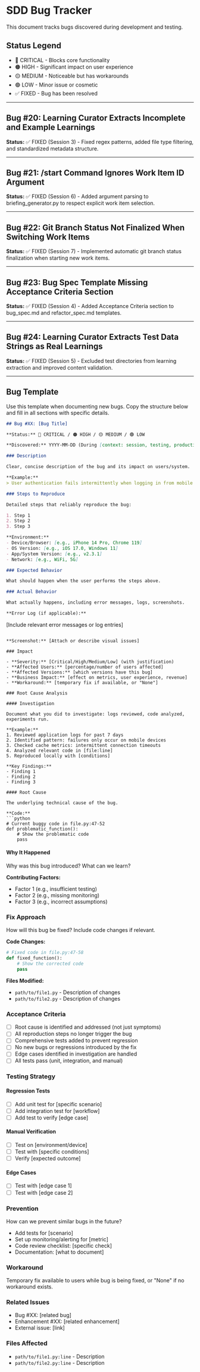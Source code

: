 # SDD Bug Tracker

This document tracks bugs discovered during development and testing.

## Status Legend
- 🔴 CRITICAL - Blocks core functionality
- 🟠 HIGH - Significant impact on user experience
- 🟡 MEDIUM - Noticeable but has workarounds
- 🟢 LOW - Minor issue or cosmetic
- ✅ FIXED - Bug has been resolved

---

## Bug #20: Learning Curator Extracts Incomplete and Example Learnings
**Status:** ✅ FIXED (Session 3) - Fixed regex patterns, added file type filtering, and standardized metadata structure.

---

## Bug #21: /start Command Ignores Work Item ID Argument
**Status:** ✅ FIXED (Session 6) - Added argument parsing to briefing_generator.py to respect explicit work item selection.

---

## Bug #22: Git Branch Status Not Finalized When Switching Work Items
**Status:** ✅ FIXED (Session 7) - Implemented automatic git branch status finalization when starting new work items.

---

## Bug #23: Bug Spec Template Missing Acceptance Criteria Section
**Status:** ✅ FIXED (Session 4) - Added Acceptance Criteria section to bug_spec.md and refactor_spec.md templates.

---

## Bug #24: Learning Curator Extracts Test Data Strings as Real Learnings
**Status:** ✅ FIXED (Session 5) - Excluded test directories from learning extraction and improved content validation.

---

## Bug Template

Use this template when documenting new bugs. Copy the structure below and fill in all sections with specific details.

```markdown
## Bug #XX: [Bug Title]

**Status:** 🔴 CRITICAL / 🟠 HIGH / 🟡 MEDIUM / 🟢 LOW

**Discovered:** YYYY-MM-DD (During [context: session, testing, production, etc.])

### Description

Clear, concise description of the bug and its impact on users/system.

**Example:**
> User authentication fails intermittently when logging in from mobile devices. Users see a "Session expired" error even though they just created a new session. This affects approximately 15% of mobile login attempts based on error logs.

### Steps to Reproduce

Detailed steps that reliably reproduce the bug:

1. Step 1
2. Step 2
3. Step 3

**Environment:**
- Device/Browser: [e.g., iPhone 14 Pro, Chrome 119]
- OS Version: [e.g., iOS 17.0, Windows 11]
- App/System Version: [e.g., v2.3.1]
- Network: [e.g., WiFi, 5G]

### Expected Behavior

What should happen when the user performs the steps above.

### Actual Behavior

What actually happens, including error messages, logs, screenshots.

**Error Log (if applicable):**
```
[Include relevant error messages or log entries]
```

**Screenshot:** [Attach or describe visual issues]

### Impact

- **Severity:** [Critical/High/Medium/Low] (with justification)
- **Affected Users:** [percentage/number of users affected]
- **Affected Versions:** [which versions have this bug]
- **Business Impact:** [effect on metrics, user experience, revenue]
- **Workaround:** [temporary fix if available, or "None"]

### Root Cause Analysis

#### Investigation

Document what you did to investigate: logs reviewed, code analyzed, experiments run.

**Example:**
1. Reviewed application logs for past 7 days
2. Identified pattern: failures only occur on mobile devices
3. Checked cache metrics: intermittent connection timeouts
4. Analyzed relevant code in [file:line]
5. Reproduced locally with [conditions]

**Key Findings:**
- Finding 1
- Finding 2
- Finding 3

#### Root Cause

The underlying technical cause of the bug.

**Code:**
```python
# Current buggy code in file.py:47-52
def problematic_function():
    # Show the problematic code
    pass
```

#### Why It Happened

Why was this bug introduced? What can we learn?

**Contributing Factors:**
- Factor 1 (e.g., insufficient testing)
- Factor 2 (e.g., missing monitoring)
- Factor 3 (e.g., incorrect assumptions)

### Fix Approach

How will this bug be fixed? Include code changes if relevant.

**Code Changes:**
```python
# Fixed code in file.py:47-58
def fixed_function():
    # Show the corrected code
    pass
```

**Files Modified:**
- `path/to/file1.py` - Description of changes
- `path/to/file2.py` - Description of changes

### Acceptance Criteria

- [ ] Root cause is identified and addressed (not just symptoms)
- [ ] All reproduction steps no longer trigger the bug
- [ ] Comprehensive tests added to prevent regression
- [ ] No new bugs or regressions introduced by the fix
- [ ] Edge cases identified in investigation are handled
- [ ] All tests pass (unit, integration, and manual)

### Testing Strategy

#### Regression Tests
- [ ] Add unit test for [specific scenario]
- [ ] Add integration test for [workflow]
- [ ] Add test to verify [edge case]

#### Manual Verification
- [ ] Test on [environment/device]
- [ ] Test with [specific conditions]
- [ ] Verify [expected outcome]

#### Edge Cases
- [ ] Test with [edge case 1]
- [ ] Test with [edge case 2]

### Prevention

How can we prevent similar bugs in the future?

- Add tests for [scenario]
- Set up monitoring/alerting for [metric]
- Code review checklist: [specific check]
- Documentation: [what to document]

### Workaround

Temporary fix available to users while bug is being fixed, or "None" if no workaround exists.

### Related Issues

- Bug #XX: [related bug]
- Enhancement #XX: [related enhancement]
- External issue: [link]

### Files Affected

- `path/to/file1.py:line` - Description
- `path/to/file2.py:line` - Description
```
